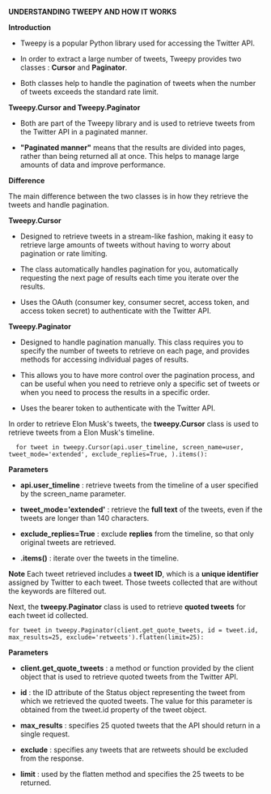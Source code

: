 **UNDERSTANDING TWEEPY AND HOW IT WORKS**

**Introduction**

- Tweepy is a popular Python library used for accessing the Twitter API. 

- In order to extract a large number of tweets, Tweepy provides two classes : **Cursor** and **Paginator**. 

- Both classes help to handle the pagination of tweets when the number of tweets exceeds the standard rate limit.



**Tweepy.Cursor and Tweepy.Paginator**

- Both are part of the Tweepy library and is used to retrieve tweets from the Twitter API in a paginated manner. 

- **"Paginated manner"** means that the results are divided into pages, rather than being returned all at once. This helps to manage large amounts of data and improve performance.



**Difference**

The main difference between the two classes is in how they retrieve the tweets and handle pagination.


**Tweepy.Cursor** 

- Designed to retrieve tweets in a stream-like fashion, making it easy to retrieve large amounts of tweets without having to worry about pagination or rate limiting. 

- The class automatically handles pagination for you, automatically requesting the next page of results each time you iterate over the results. 

- Uses the OAuth (consumer key, consumer secret, access token, and access token secret) to authenticate with the Twitter API.


**Tweepy.Paginator**

- Designed to handle pagination manually. This class requires you to specify the number of tweets to retrieve on each page, and provides methods for accessing individual pages of results. 

- This allows you to have more control over the pagination process, and can be useful when you need to retrieve only a specific set of tweets or when you need to process the results in a specific order.

- Uses the bearer token to authenticate with the Twitter API.



In order to retrieve Elon Musk's tweets, the **tweepy.Cursor** class is used to retrieve tweets from a Elon Musk's timeline.

      for tweet in tweepy.Cursor(api.user_timeline, screen_name=user, tweet_mode='extended', exclude_replies=True, ).items():


**Parameters** 
 
 - **api.user_timeline** : retrieve tweets from the timeline of a user specified by the screen_name parameter.
 
 - **tweet_mode='extended'** : retrieve the **full text** of the tweets, even if the tweets are longer than 140 characters.
 
 - **exclude_replies=True** : exclude **replies** from the timeline, so that only original tweets are retrieved.
 
 - **.items()** : iterate over the tweets in the timeline.
 

**Note**
Each tweet retrieved includes a **tweet ID**, which is a **unique identifier** assigned by Twitter to each tweet. 
Those tweets collected that are without the keywords are filtered out. 


Next, the **tweepy.Paginator** class is used to retrieve **quoted tweets** for each tweet id collected. 

    for tweet in tweepy.Paginator(client.get_quote_tweets, id = tweet.id, max_results=25, exclude='retweets').flatten(limit=25):


**Parameters**

 - **client.get_quote_tweets** : a method or function provided by the client object that is used to retrieve quoted tweets from the Twitter API.
 
 - **id** : the ID attribute of the Status object representing the tweet from which we retrieved the quoted tweets. The value for this parameter is obtained from the tweet.id property of the tweet object.

 - **max_results** : specifies 25 quoted tweets that the API should return in a single request. 

 - **exclude** : specifies any tweets that are retweets should be excluded from the response. 
 
 - **limit** : used by the flatten method and specifies the 25 tweets to be returned.  